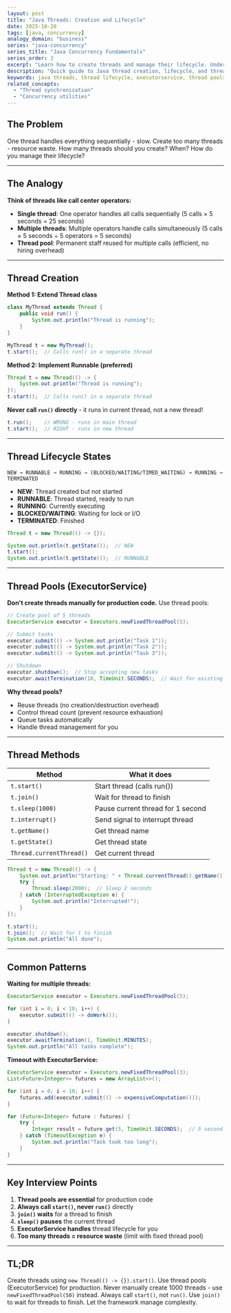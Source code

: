 ```yaml
---
layout: post
title: "Java Threads: Creation and Lifecycle"
date: 2025-10-20
tags: [java, concurrency]
analogy_domain: "business"
series: "java-concurrency"
series_title: "Java Concurrency Fundamentals"
series_order: 3
excerpt: "Learn how to create threads and manage their lifecycle. Understand thread states and why thread pools are essential."
description: "Quick guide to Java thread creation, lifecycle, and thread pools for interviews."
keywords: java threads, thread lifecycle, executorservice, thread pools
related_concepts:
  - "Thread synchronization"
  - "Concurrency utilities"
---
```


## The Problem

One thread handles everything sequentially - slow. Create too many threads - resource waste. How many threads should you create? When? How do you manage their lifecycle?

---

## The Analogy

**Think of threads like call center operators:**

- **Single thread**: One operator handles all calls sequentially (5 calls × 5 seconds = 25 seconds)
- **Multiple threads**: Multiple operators handle calls simultaneously (5 calls × 5 seconds ÷ 5 operators = 5 seconds)
- **Thread pool**: Permanent staff reused for multiple calls (efficient, no hiring overhead)

---

## Thread Creation

**Method 1: Extend Thread class**
```java
class MyThread extends Thread {
    public void run() {
        System.out.println("Thread is running");
    }
}

MyThread t = new MyThread();
t.start();  // Calls run() in a separate thread
```

**Method 2: Implement Runnable (preferred)**
```java
Thread t = new Thread(() -> {
    System.out.println("Thread is running");
});
t.start();  // Calls run() in a separate thread
```

**Never call `run()` directly** - it runs in current thread, not a new thread!
```java
t.run();    // WRONG - runs in main thread
t.start();  // RIGHT - runs in new thread
```

---

## Thread Lifecycle States

```
NEW → RUNNABLE → RUNNING → (BLOCKED/WAITING/TIMED_WAITING) → RUNNING → TERMINATED
```

- **NEW**: Thread created but not started
- **RUNNABLE**: Thread started, ready to run
- **RUNNING**: Currently executing
- **BLOCKED/WAITING**: Waiting for lock or I/O
- **TERMINATED**: Finished

```java
Thread t = new Thread(() -> {});

System.out.println(t.getState());  // NEW
t.start();
System.out.println(t.getState());  // RUNNABLE
```

---

## Thread Pools (ExecutorService)

**Don't create threads manually for production code.** Use thread pools:

```java
// Create pool of 5 threads
ExecutorService executor = Executors.newFixedThreadPool(5);

// Submit tasks
executor.submit(() -> System.out.println("Task 1"));
executor.submit(() -> System.out.println("Task 2"));
executor.submit(() -> System.out.println("Task 3"));

// Shutdown
executor.shutdown();  // Stop accepting new tasks
executor.awaitTermination(10, TimeUnit.SECONDS);  // Wait for existing tasks
```

**Why thread pools?**
- Reuse threads (no creation/destruction overhead)
- Control thread count (prevent resource exhaustion)
- Queue tasks automatically
- Handle thread management for you

---

## Thread Methods

| Method | What it does |
|--------|------------|
| `t.start()` | Start thread (calls run()) |
| `t.join()` | Wait for thread to finish |
| `t.sleep(1000)` | Pause current thread for 1 second |
| `t.interrupt()` | Send signal to interrupt thread |
| `t.getName()` | Get thread name |
| `t.getState()` | Get thread state |
| `Thread.currentThread()` | Get current thread |

```java
Thread t = new Thread(() -> {
    System.out.println("Starting: " + Thread.currentThread().getName());
    try {
        Thread.sleep(2000);  // Sleep 2 seconds
    } catch (InterruptedException e) {
        System.out.println("Interrupted!");
    }
});

t.start();
t.join();  // Wait for t to finish
System.out.println("All done");
```

---

## Common Patterns

**Waiting for multiple threads:**
```java
ExecutorService executor = Executors.newFixedThreadPool(5);

for (int i = 0; i < 10; i++) {
    executor.submit(() -> doWork());
}

executor.shutdown();
executor.awaitTermination(1, TimeUnit.MINUTES);
System.out.println("All tasks complete");
```

**Timeout with ExecutorService:**
```java
ExecutorService executor = Executors.newFixedThreadPool(3);
List<Future<Integer>> futures = new ArrayList<>();

for (int i = 0; i < 10; i++) {
    futures.add(executor.submit(() -> expensiveComputation()));
}

for (Future<Integer> future : futures) {
    try {
        Integer result = future.get(5, TimeUnit.SECONDS);  // 5 second timeout
    } catch (TimeoutException e) {
        System.out.println("Task took too long");
    }
}
```

---

## Key Interview Points

1. **Thread pools are essential** for production code
2. **Always call `start()`, never `run()`** directly
3. **`join()` waits** for a thread to finish
4. **`sleep()` pauses** the current thread
5. **ExecutorService handles** thread lifecycle for you
6. **Too many threads = resource waste** (limit with fixed thread pool)

---

## TL;DR

Create threads using `new Thread(() -> {}).start()`. Use thread pools (ExecutorService) for production. Never manually create 1000 threads - use `newFixedThreadPool(50)` instead. Always call `start()`, not `run()`. Use `join()` to wait for threads to finish. Let the framework manage complexity.
